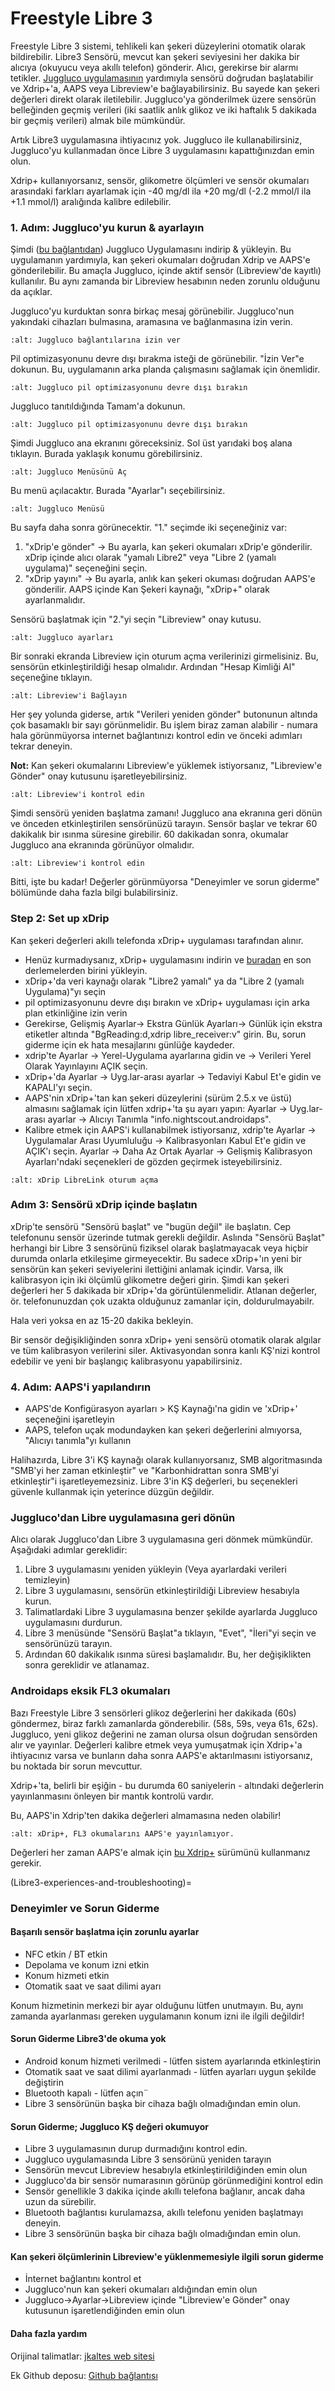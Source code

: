 # Freestyle Libre 3

Freestyle Libre 3 sistemi, tehlikeli kan şekeri düzeylerini otomatik olarak bildirebilir. Libre3 Sensörü, mevcut kan şekeri seviyesini her dakika bir alıcıya (okuyucu veya akıllı telefon) gönderir. Alıcı, gerekirse bir alarmı tetikler. [Juggluco uygulamasının](https://www.juggluco.nl/Juggluco/mgdL/index.html) yardımıyla sensörü doğrudan başlatabilir ve Xdrip+'a, AAPS veya Libreview'e bağlayabilirsiniz. Bu sayede kan şekeri değerleri direkt olarak iletilebilir. Juggluco'ya gönderilmek üzere sensörün belleğinden geçmiş verileri (iki saatlik anlık glikoz ve iki haftalık 5 dakikada bir geçmiş verileri) almak bile mümkündür.

Artık Libre3 uygulamasına ihtiyacınız yok. Juggluco ile kullanabilirsiniz, Juggluco'yu kullanmadan önce Libre 3 uygulamasını kapattığınızdan emin olun.

Xdrip+ kullanıyorsanız, sensör, glikometre ölçümleri ve sensör okumaları arasındaki farkları ayarlamak için -40 mg/dl ila +20 mg/dl (-2.2 mmol/l ila +1.1 mmol/l) aralığında kalibre edilebilir.


### 1. Adım: Juggluco'yu kurun & ayarlayın

Şimdi ([bu bağlantıdan](https://www.juggluco.nl/Juggluco/download.html)) Juggluco Uygulamasını indirip & yükleyin. Bu uygulamanın yardımıyla, kan şekeri okumaları doğrudan Xdrip ve AAPS'e gönderilebilir. Bu amaçla Juggluco, içinde aktif sensör (Libreview'de kayıtlı) kullanılır. Bu aynı zamanda bir Libreview hesabının neden zorunlu olduğunu da açıklar.

Juggluco'yu kurduktan sonra birkaç mesaj görünebilir. Juggluco'nun yakındaki cihazları bulmasına, aramasına ve bağlanmasına izin verin.

```{image} ../images/libre3/17.jpg
:alt: Juggluco bağlantılarına izin ver
```

Pil optimizasyonunu devre dışı bırakma isteği de görünebilir. "İzin Ver"e dokunun. Bu, uygulamanın arka planda çalışmasını sağlamak için önemlidir.

```{image} ../images/libre3/18.jpg
:alt: Juggluco pil optimizasyonunu devre dışı bırakın
```

Juggluco tanıtıldığında Tamam'a dokunun.

```{image} ../images/libre3/19.jpg
:alt: Juggluco pil optimizasyonunu devre dışı bırakın
```

Şimdi Juggluco ana ekranını göreceksiniz. Sol üst yarıdaki boş alana tıklayın. Burada yaklaşık konumu görebilirsiniz.

```{image} ../images/libre3/20.jpg
:alt: Juggluco Menüsünü Aç
```

Bu menü açılacaktır. Burada "Ayarlar"ı seçebilirsiniz.

```{image} ../images/libre3/21.jpg
:alt: Juggluco Menüsü
```

Bu sayfa daha sonra görünecektir. "1." seçimde iki seçeneğiniz var:

1. "xDrip'e gönder" -> Bu ayarla, kan şekeri okumaları xDrip'e gönderilir. xDrip içinde alıcı olarak "yamalı Libre2" veya "Libre 2 (yamalı uygulama)" seçeneğini seçin.
2. "xDrip yayını" -> Bu ayarla, anlık kan şekeri okuması doğrudan AAPS'e gönderilir. AAPS içinde Kan Şekeri kaynağı, "xDrip+" olarak ayarlanmalıdır.

Sensörü başlatmak için "2."yi seçin "Libreview" onay kutusu.

```{image} ../images/libre3/22.jpg
:alt: Juggluco ayarları
```

Bir sonraki ekranda Libreview için oturum açma verilerinizi girmelisiniz. Bu, sensörün etkinleştirildiği hesap olmalıdır. Ardından "Hesap Kimliği Al" seçeneğine tıklayın.

```{image} ../images/libre3/23.jpg
:alt: Libreview'i Bağlayın
```

Her şey yolunda giderse, artık "Verileri yeniden gönder" butonunun altında çok basamaklı bir sayı görünmelidir. Bu işlem biraz zaman alabilir - numara hala görünmüyorsa internet bağlantınızı kontrol edin ve önceki adımları tekrar deneyin.

**Not:** Kan şekeri okumalarını Libreview'e yüklemek istiyorsanız, "Libreview'e Gönder" onay kutusunu işaretleyebilirsiniz.

```{image} ../images/libre3/24.jpg
:alt: Libreview'i kontrol edin
```

Şimdi sensörü yeniden başlatma zamanı! Juggluco ana ekranına geri dönün ve önceden etkinleştirilen sensörünüzü tarayın. Sensör başlar ve tekrar 60 dakikalık bir ısınma süresine girebilir. 60 dakikadan sonra, okumalar Juggluco ana ekranında görünüyor olmalıdır.

```{image} ../images/libre3/25.jpg
:alt: Libreview'i kontrol edin
```

Bitti, işte bu kadar! Değerler görünmüyorsa "Deneyimler ve sorun giderme" bölümünde daha fazla bilgi bulabilirsiniz.

### Step 2: Set up xDrip

Kan şekeri değerleri akıllı telefonda xDrip+ uygulaması tarafından alınır.

- Henüz kurmadıysanız, xDrip+ uygulamasını indirin ve [buradan](https://github.com/NightscoutFoundation/xDrip/releases) en son derlemelerden birini yükleyin.
- xDrip+'da veri kaynağı olarak "Libre2 yamalı" ya da "Libre 2 (yamalı Uygulama)"yı seçin
- pil optimizasyonunu devre dışı bırakın ve xDrip+ uygulaması için arka plan etkinliğine izin verin
- Gerekirse, Gelişmiş Ayarlar-> Ekstra Günlük Ayarları-> Günlük için ekstra etiketler altında "BgReading:d,xdrip libre_receiver:v" girin. Bu, sorun giderme için ek hata mesajlarını günlüğe kaydeder.
- xdrip'te Ayarlar -> Yerel-Uygulama ayarlarına gidin ve -> Verileri Yerel Olarak Yayınlayını AÇIK seçin.
- xDrip+'da Ayarlar -> Uyg.lar-arası ayarlar -> Tedaviyi Kabul Et'e gidin ve KAPALI'yı seçin.
- AAPS'nin xDrip+'tan kan şekeri düzeylerini (sürüm 2.5.x ve üstü) almasını sağlamak için lütfen xdrip+'ta şu ayarı yapın: Ayarlar -> Uyg.lar-arası ayarlar -> Alıcıyı Tanımla "info.nightscout.androidaps".
- Kalibre etmek için AAPS'i kullanabilmek istiyorsanız, xdrip'te Ayarlar -> Uygulamalar Arası Uyumluluğu -> Kalibrasyonları Kabul Et'e gidin ve AÇIK'ı seçin. Ayarlar -> Daha Az Ortak Ayarlar -> Gelişmiş Kalibrasyon Ayarları'ndaki seçenekleri de gözden geçirmek isteyebilirsiniz.

```{image} ../images/Libre2_Tags.png
:alt: xDrip LibreLink oturum açma
```

### Adım 3: Sensörü xDrip içinde başlatın

xDrip'te sensörü "Sensörü başlat" ve "bugün değil" ile başlatın. Cep telefonunu sensör üzerinde tutmak gerekli değildir. Aslında "Sensörü Başlat" herhangi bir Libre 3 sensörünü fiziksel olarak başlatmayacak veya hiçbir durumda onlarla etkileşime girmeyecektir. Bu sadece xDrip+'ın yeni bir sensörün kan şekeri seviyelerini ilettiğini anlamak içindir. Varsa, ilk kalibrasyon için iki ölçümlü glikometre değeri girin. Şimdi kan şekeri değerleri her 5 dakikada bir xDrip+'da görüntülenmelidir. Atlanan değerler, ör. telefonunuzdan çok uzakta olduğunuz zamanlar için, doldurulmayabilr.

Hala veri yoksa en az 15-20 dakika bekleyin.

Bir sensör değişikliğinden sonra xDrip+ yeni sensörü otomatik olarak algılar ve tüm kalibrasyon verilerini siler. Aktivasyondan sonra kanlı KŞ'nizi kontrol edebilir ve yeni bir başlangıç kalibrasyonu yapabilirsiniz.

### 4. Adım: AAPS'i yapılandırın

- AAPS'de Konfigürasyon ayarları > KŞ Kaynağı'na gidin ve 'xDrip+' seçeneğini işaretleyin
- AAPS, telefon uçak modundayken kan şekeri değerlerini almıyorsa, "Alıcıyı tanımla"yı kullanın

Halihazırda, Libre 3'i KŞ kaynağı olarak kullanıyorsanız, SMB algoritmasında "SMB'yi her zaman etkinleştir" ve "Karbonhidrattan sonra SMB'yi etkinleştir"i işaretleyemezsiniz. Libre 3'in KŞ değerleri, bu seçenekleri güvenle kullanmak için yeterince düzgün değildir.

### Juggluco'dan Libre uygulamasına geri dönün

Alıcı olarak Juggluco'dan Libre 3 uygulamasına geri dönmek mümkündür. Aşağıdaki adımlar gereklidir:

1. Libre 3 uygulamasını yeniden yükleyin (Veya ayarlardaki verileri temizleyin)
2. Libre 3 uygulamasını, sensörün etkinleştirildiği Libreview hesabıyla kurun.
3. Talimatlardaki Libre 3 uygulamasına benzer şekilde ayarlarda Juggluco uygulamasını durdurun.
4. Libre 3 menüsünde "Sensörü Başlat"a tıklayın, "Evet", "İleri"yi seçin ve sensörünüzü tarayın.
5. Ardından 60 dakikalık ısınma süresi başlamalıdır. Bu, her değişiklikten sonra gereklidir ve atlanamaz.


### Androidaps eksik FL3 okumaları

Bazı Freestyle Libre 3 sensörleri glikoz değerlerini her dakikada (60s) göndermez, biraz farklı zamanlarda gönderebilir. (58s, 59s, veya 61s, 62s). Juggluco, yeni glikoz değerini ne zaman olursa olsun doğrudan sensörden alır ve yayınlar. Değerleri kalibre etmek veya yumuşatmak için Xdrip+'a ihtiyacınız varsa ve bunların daha sonra AAPS'e aktarılmasını istiyorsanız, bu noktada bir sorun mevcuttur.

Xdrip+'ta, belirli bir eşiğin - bu durumda 60 saniyelerin - altındaki değerlerin yayınlanmasını önleyen bir mantık kontrolü vardır.

Bu, AAPS'in Xdrip'ten dakika değerleri almamasına neden olabilir!
```{image} https://camo.githubusercontent.com/72863950f3062716319362ba087877134d23fa9566c81e7ea6af266056dc5e1c/68747470733a2f2f696e73756c696e636c75622e64652f636f72652f696e6465782e7068703f6174746163686d656e742f32303136302d30356466383031392d343435642d343338652d383233362d3665396231633762333438622d6a7065672f
:alt: xDrip+, FL3 okumalarını AAPS'e yayınlamıyor.
```
Değerleri her zaman AAPS'e almak için [bu Xdrip+](https://github.com/blaqone/xDrip) sürümünü kullanmanız gerekir.

(Libre3-experiences-and-troubleshooting)=
### Deneyimler ve Sorun Giderme

#### Başarılı sensör başlatma için zorunlu ayarlar

- NFC etkin / BT etkin
- Depolama ve konum izni etkin
- Konum hizmeti etkin
- Otomatik saat ve saat dilimi ayarı

Konum hizmetinin merkezi bir ayar olduğunu lütfen unutmayın. Bu, aynı zamanda ayarlanması gereken uygulamanın konum izni ile ilgili değildir!


#### Sorun Giderme Libre3'de okuma yok

- Android konum hizmeti verilmedi - lütfen sistem ayarlarında etkinleştirin
- Otomatik saat ve saat dilimi ayarlanmadı - lütfen ayarları uygun şekilde değiştirin
- Bluetooth kapalı - lütfen açın¨
- Libre 3 sensörünün başka bir cihaza bağlı olmadığından emin olun.

#### Sorun Giderme; Juggluco KŞ değeri okumuyor

- Libre 3 uygulamasının durup durmadığını kontrol edin.
- Juggluco uygulamasında Libre 3 sensörünü yeniden tarayın
- Sensörün mevcut Libreview hesabıyla etkinleştirildiğinden emin olun
- Juggluco'da bir sensör numarasının görünüp görünmediğini kontrol edin
- Sensör genellikle 3 dakika içinde akıllı telefona bağlanır, ancak daha uzun da sürebilir.
- Bluetooth bağlantısı kurulamazsa, akıllı telefonu yeniden başlatmayı deneyin.
- Libre 3 sensörünün başka bir cihaza bağlı olmadığından emin olun.

#### Kan şekeri ölçümlerinin Libreview'e yüklenmemesiyle ilgili sorun giderme

- İnternet bağlantını kontrol et
- Juggluco'nun kan şekeri okumaları aldığından emin olun
- Juggluco->Ayarlar->Libreview içinde "Libreview'e Gönder" onay kutusunun işaretlendiğinden emin olun

#### Daha fazla yardım

Orijinal talimatlar: [jkaltes web sitesi](http://jkaltes.byethost16.com/Juggluco/libre3/)

Ek Github deposu: [Github bağlantısı](https://github.com/maheini/FreeStyle-Libre-3-patch)
